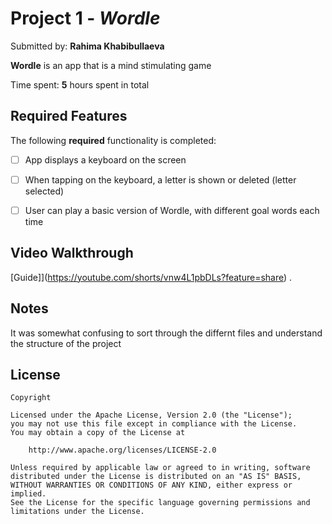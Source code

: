 # Project 1 - *Wordle*

Submitted by: **Rahima Khabibullaeva**

**Wordle** is an app that is a mind stimulating game 

Time spent: **5** hours spent in total

## Required Features

The following **required** functionality is completed:

- [ ] App displays a keyboard on the screen
- [ ] When tapping on the keyboard, a letter is shown or deleted (letter selected)
- [ ] User can play a basic version of Wordle, with different goal words each time



## Video Walkthrough

[Guide]](https://youtube.com/shorts/vnw4L1pbDLs?feature=share) .


## Notes

It was somewhat confusing to sort through the differnt files and understand the structure of the project
## License

    Copyright 

    Licensed under the Apache License, Version 2.0 (the "License");
    you may not use this file except in compliance with the License.
    You may obtain a copy of the License at

        http://www.apache.org/licenses/LICENSE-2.0

    Unless required by applicable law or agreed to in writing, software
    distributed under the License is distributed on an "AS IS" BASIS,
    WITHOUT WARRANTIES OR CONDITIONS OF ANY KIND, either express or implied.
    See the License for the specific language governing permissions and
    limitations under the License.
